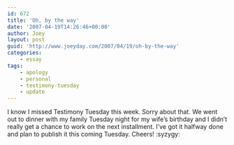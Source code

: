 ```yaml
---
id: 672
title: 'Oh, by the way'
date: '2007-04-19T14:26:46+00:00'
author: Joey
layout: post
guid: 'http://www.joeyday.com/2007/04/19/oh-by-the-way'
categories:
    - essay
tags:
    - apology
    - personal
    - testimony-tuesday
    - update
---
```


I know I missed Testimony Tuesday this week. Sorry about that. We went out to dinner with my family Tuesday night for my wife’s birthday and I didn’t really get a chance to work on the next installment. I’ve got it halfway done and plan to publish it this coming Tuesday. Cheers! :syzygy: